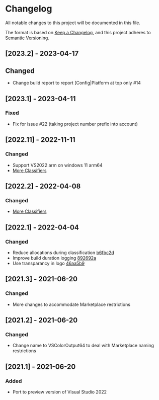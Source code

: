 # Changelog
All notable changes to this project will be documented in this file.

The format is based on [Keep a Changelog](https://keepachangelog.com/en/1.0.0/),
and this project adheres to [Semantic Versioning](https://semver.org/spec/v2.0.0.html).

## [2023.2] - 2023-04-17

## Changed

- Change build report to report [Config|Platform at top only #14

## [2023.1] - 2023-04-11

### Fixed

- Fix for issue #22 (taking project number prefix into account)

## [2022.11] - 2022-11-11

### Changed

- Support VS2022 arm on windows 11 arm64
- [More Classifiers]([https://github.com/mike-ward/VSColorOutput64/pull/4](https://github.com/mike-ward/VSColorOutput64/pull/7))

## [2022.2] - 2022-04-08

### Changed

- [More Classifiers](https://github.com/mike-ward/VSColorOutput64/pull/4)

## [2022.1] - 2022-04-04

### Changed

- Reduce allocations during classification [b6fbc2d](https://github.com/mike-ward/VSColorOutput64/commit/b6fbc2d941752245b86f96310585c363a128d634)
- Improve build duration logging [892692a](https://github.com/mike-ward/VSColorOutput64/commit/892692a85189428cffe496bd6a2f63ca9d026147)
- Use transparancy in logo [46aa5b9](https://github.com/mike-ward/VSColorOutput64/commit/46aa5b977331042b701f736ff330246f6252f6f3)

## [2021.3] - 2021-06-20

### Changed

  - More changes to accommodate Marketplace restrictions 

## [2021.2] - 2021-06-20

### Changed

  - Change name to VSColorOutput64 to deal with Marketplace naming restrictions 

## [2021.1] - 2021-06-20

### Added

  - Port to preview version of Visual Studio 2022

